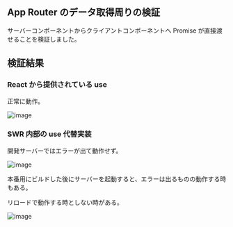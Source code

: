 ## App Router のデータ取得周りの検証

サーバーコンポーネントからクライアントコンポーネントへ Promise が直接渡せることを検証しました。

## 検証結果

### React から提供されている use

正常に動作。

![image](https://github.com/tosssssy/app-router-fetch/assets/65057976/358403ae-bc73-4a40-a2a0-43e3e93bb01f)


### SWR 内部の use 代替実装

開発サーバーではエラーが出て動作せず。

![image](https://github.com/tosssssy/app-router-fetch/assets/65057976/054a5a2d-b67e-4c30-941a-c4ff2e17108e)


本番用にビルドした後にサーバーを起動すると、エラーは出るものの動作する時もある。

リロードで動作する時としない時がある。

![image](https://github.com/tosssssy/app-router-fetch/assets/65057976/22461052-f3f8-4786-bab0-3d5b70fafa9e)

